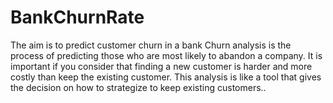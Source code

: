 # BankChurnRate
The aim is to predict customer churn in a bank Churn analysis is the process of predicting those who are most likely to abandon a company. It is important if you consider that finding a new customer is harder and more costly than keep the existing customer. This analysis is like a tool that gives the decision on how to strategize to keep existing customers..
